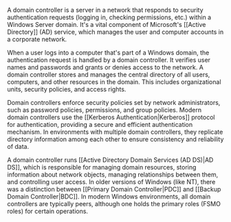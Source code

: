 A domain controller is a server in a network that responds to security authentication requests (logging in, checking permissions, etc.) within a Windows Server domain. It's a vital component of Microsoft's [[Active Directory]] (AD) service, which manages the user and computer accounts in a corporate network.

When a user logs into a computer that's part of a Windows domain, the authentication request is handled by a domain controller. It verifies user names and passwords and grants or denies access to the network. A domain controller stores and manages the central directory of all users, computers, and other resources in the domain. This includes organizational units, security policies, and access rights.

Domain controllers enforce security policies set by network administrators, such as password policies, permissions, and group policies. Modern domain controllers use the [[Kerberos Authentication|Kerberos]] protocol for authentication, providing a secure and efficient authentication mechanism. In environments with multiple domain controllers, they replicate directory information among each other to ensure consistency and reliability of data.

A domain controller runs [[Active Directory Domain Services (AD DS)|AD DS]], which is responsible for managing domain resources, storing information about network objects, managing relationships between them, and controlling user access. In older versions of Windows (like NT), there was a distinction between [[Primary Domain Controller|PDC]] and [[Backup Domain Controller|BDC]]. In modern Windows environments, all domain controllers are typically peers, although one holds the primary roles (FSMO roles) for certain operations.
